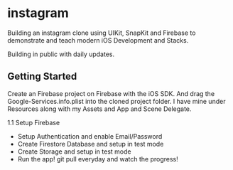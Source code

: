 # instagram

Building an instagram clone using UIKit, SnapKit and Firebase to demonstrate and teach modern iOS Development and Stacks.

Building in public with daily updates.

## Getting Started

Create an Firebase project on Firebase with the iOS SDK. And drag the Google-Services.info.plist into the cloned project folder. 
I have mine under Resources along with my Assets and App and Scene Delegate. 

1.1 Setup Firebase
* Setup Authentication and enable Email/Password
* Create Firestore Database and setup in test mode
* Create Storage and setup in test mode
* Run the app! git pull everyday and watch the progress!

